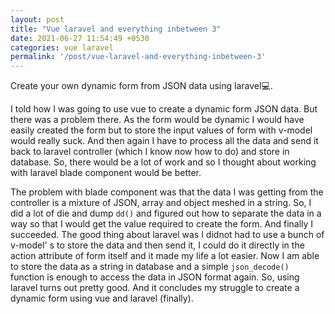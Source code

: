 ```yaml
---
layout: post
title: "Vue laravel and everything inbetween 3"
date: 2021-06-27 11:54:49 +0530
categories: vue laravel
permalink: '/post/vue-laravel-and-everything-inbetween-3'
---
```


Create your own dynamic form from JSON data using laravel💻.

I told how I was going to use vue to create a dynamic form JSON data. But there was a problem there. As the form would be dynamic I would have easily created the form but to store the input values of form with v-model would really suck. And then again I have to process all the data and send it back to laravel controller (which I know now how to do) and store in database. So, there would be a lot of work and so I thought about working with laravel blade component would be better.

The problem with blade component was that the data I was getting from the controller is a mixture of JSON, array and object meshed in a string. So, I did a lot of die and dump `dd()` and figured out how to separate the data in a way so that I would get the value required to create the form. And finally I succeeded. The good thing about laravel was I didnot had to use a bunch of v-model' s to store the data and then send it, I could do it directly in the action attribute of form itself and it made my life a lot easier. Now I am able to store the data as a string in database and a simple `json_decode()` function is enough to access the data in JSON format again. So, using laravel turns out pretty good. And it concludes my struggle to create a dynamic form using vue and laravel (finally).